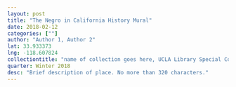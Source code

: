 ```yaml
---
layout: post
title: "The Negro in California History Mural"
date: 2018-02-12
categories: [""]
author: "Author 1, Author 2"
lat: 33.933373
lng: -118.607824
collectiontitle: "name of collection goes here, UCLA Library Special Collections"
quarter: Winter 2018
desc: "Brief description of place. No more than 320 characters."
---
```

